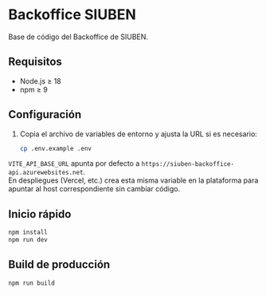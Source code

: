 # Backoffice SIUBEN

Base de código del Backoffice de SIUBEN.

## Requisitos
- Node.js ≥ 18
- npm ≥ 9

## Configuración
1. Copia el archivo de variables de entorno y ajusta la URL si es necesario:
   ```bash
   cp .env.example .env
   ```
`VITE_API_BASE_URL` apunta por defecto a `https://siuben-backoffice-api.azurewebsites.net`.  
En despliegues (Vercel, etc.) crea esta misma variable en la plataforma para apuntar al host correspondiente sin cambiar código.

## Inicio rápido
```bash
npm install
npm run dev
```

## Build de producción
```bash
npm run build
```
